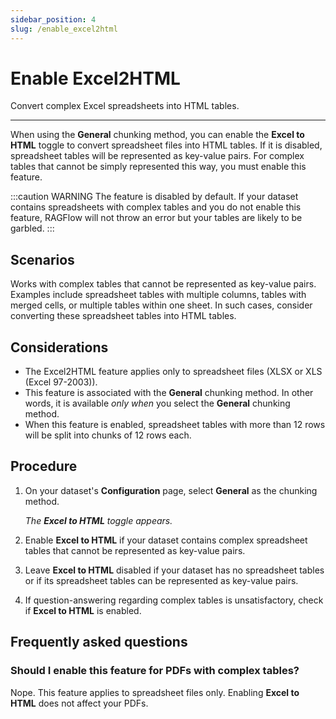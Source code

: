 ```yaml
---
sidebar_position: 4
slug: /enable_excel2html
---
```


# Enable Excel2HTML

Convert complex Excel spreadsheets into HTML tables.

---

When using the **General** chunking method, you can enable the **Excel to HTML** toggle to convert spreadsheet files into HTML tables. If it is disabled, spreadsheet tables will be represented as key-value pairs. For complex tables that cannot be simply represented this way, you must enable this feature.

:::caution WARNING
The feature is disabled by default. If your dataset contains spreadsheets with complex tables and you do not enable this feature, RAGFlow will not throw an error but your tables are likely to be garbled.
:::

## Scenarios

Works with complex tables that cannot be represented as key-value pairs. Examples include spreadsheet tables with multiple columns, tables with merged cells, or multiple tables within one sheet. In such cases, consider converting these spreadsheet tables into HTML tables.

## Considerations

- The Excel2HTML feature applies only to spreadsheet files (XLSX or XLS (Excel 97-2003)).
- This feature is associated with the **General** chunking method. In other words, it is available *only when* you select the **General** chunking method.
- When this feature is enabled, spreadsheet tables with more than 12 rows will be split into chunks of 12 rows each.

## Procedure

1. On your dataset's **Configuration** page, select **General** as the chunking method.

   _The **Excel to HTML** toggle appears._

2. Enable **Excel to HTML** if your dataset contains complex spreadsheet tables that cannot be represented as key-value pairs.
3. Leave **Excel to HTML** disabled if your dataset has no spreadsheet tables or if its spreadsheet tables can be represented as key-value pairs.
4. If question-answering regarding complex tables is unsatisfactory, check if **Excel to HTML** is enabled.

## Frequently asked questions

### Should I enable this feature for PDFs with complex tables?

Nope. This feature applies to spreadsheet files only. Enabling **Excel to HTML** does not affect your PDFs.